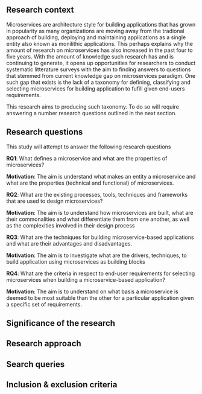 ## Research context

Microservices are architecture style for building applications that has grown in popularity as many organizations are moving away from the tradional approach of building, deploying and maintaining applications as a single entity also known as monilithic applications. This perhaps explains why the amount of research on microservices has also increased in the past four to five years. With the amount of knowledge such research has and is continuing to generate, it opens up opportunities for researchers to conduct systematic litterature surveys with the aim to finding answers to questions that stemmed from current knowledge gap on microservices paradigm. One such gap that exists is the lack of a taxonomy for defining, classifying and selecting microservices for building application to fufill given end-users requirements. 

This research aims to producing such taxonomy. To do so will require answering a number research questions outlined in the next section.


## Research questions
This study will attempt to answer the following research questions

**RQ1**: What defines a microservice and what are the properties of microservices?

**Motivation**: The aim is understand what makes an entity a microservice and what are the properties (technical and functional) of microservices.

**RQ2**: What are the existing processes, tools, techniques and frameworks that are used to design microservices?

**Motivation**: The aim is to understand how microservices are built, what are their commonalities and what differentiate them from one another, as well as the complexities involved in their design process


**RQ3**: What are the techniques for building microservice-based applications and what are their advantages and disadvantages.

**Motivation**: The aim is to investigate what are the drivers, techniques, to build application using microservices as building blocks

**RQ4**: What are the criteria in respect to end-user requirements for selecting microservices when building a microservice-based application?

**Motivation**: The aim is to understand on what basis a microservice is deemed to be most suitable than the other for a particular application given a specific set of requirements.

## Significance of the research



## Research approach



## Search queries



## Inclusion & exclusion criteria

